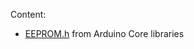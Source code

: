 Content:
* [EEPROM.h](https://github.com/arduino/ArduinoCore-avr/blob/master/libraries/EEPROM/src/EEPROM.h) 
  from Arduino Core libraries